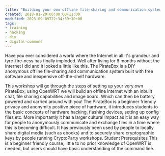 ```yaml
---
title: "Building your own offline file-sharing and communication system for the inevitable downfall of the Internet"
created: 2018-01-20T00:00:00+11:00
modified: 2023-09-09T22:34:39+10:00
tags:
- training
- hacking
- diy
- digital-commons
---
```


Have you ever considered a world where the Internet in all it's grandeur and tyre-fire-ness has finally imploded. Well after living for 8 months without the Internet I did and it looked a little like this. The PirateBox is a DIY anonymous offline file-sharing and communication system built with free software and inexpensive off-the-shelf hardware.  
  
This workshop will go through the steps of setting up your very own PirateBox, using OpenWRT we will build an offline Internet with an inbuilt chat, file sharing capabilities and image board. Which can then be battery powered and carried around with you! The PirateBox is a beginner friendly privacy and anonymity positive piece of hardware, it introduces students to the basic concepts of hardware hacking, flashing devices, setting up config files etc. More importantly it has a larger cultural impact as it is an easy way for people to anonymously communicate and exchange files in a time where this is becoming difficult. It has previously been used by people to locally share digital media (such as ebooks) and to securely share cryptographic keys by people running CryptoParty workshops. Student Prerequisites This is a beginner friendly course, little to no prior knowledge of OpenWRT is needed, but users should have basic understanding of the command line.